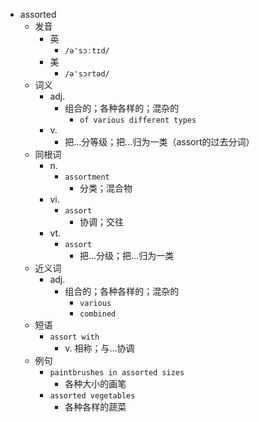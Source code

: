 - assorted
  - 发音
    - 英
      - `/ə'sɔːtɪd/`
    - 美
      - `/ə'sɔrtəd/`
  - 词义
    - adj.
      - 组合的；各种各样的；混杂的
        - `of various different types`
    - v.
      - 把…分等级；把…归为一类（assort的过去分词）
  - 同根词
    - n.
      - `assortment`
        - 分类；混合物
    - vi.
      - `assort`
        - 协调；交往
    - vt.
      - `assort`
        - 把…分级；把…归为一类
  - 近义词
    - adj.
      - 组合的；各种各样的；混杂的
        - `various`
        - `combined`
  - 短语
    - `assort with`
      - v. 相称；与…协调 
  - 例句
    - `paintbrushes in assorted sizes`
      - 各种大小的画笔
    - `assorted vegetables`
      - 各种各样的蔬菜

